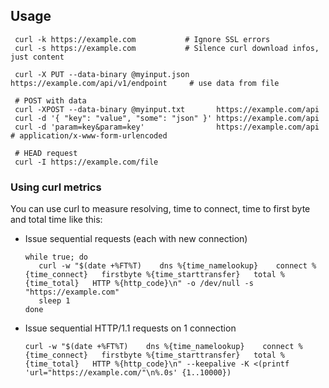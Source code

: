 ## Usage

     curl -k https://example.com           # Ignore SSL errors
     curl -s https://example.com           # Silence curl download infos, just content
     
     curl -X PUT --data-binary @myinput.json https://example.com/api/v1/endpoint     # use data from file
     
     # POST with data
     curl -XPOST --data-binary @myinput.txt       https://example.com/api
     curl -d '{ "key": "value", "some": "json" }' https://example.com/api
     curl -d 'param=key&param=key'                https://example.com/api     # application/x-www-form-urlencoded
     
     # HEAD request
     curl -I https://example.com/file
     

### Using curl metrics

You can use curl to measure resolving, time to connect, time to first byte and total time like this:

- Issue sequential requests (each with new connection)

      while true; do
         curl -w "$(date +%FT%T)    dns %{time_namelookup}    connect %{time_connect}   firstbyte %{time_starttransfer}   total %{time_total}   HTTP %{http_code}\n" -o /dev/null -s "https://example.com"
         sleep 1
      done

- Issue sequential HTTP/1.1 requests on 1 connection

      curl -w "$(date +%FT%T)    dns %{time_namelookup}    connect %{time_connect}   firstbyte %{time_starttransfer}   total %{time_total}   HTTP %{http_code}\n" --keepalive -K <(printf 'url="https://example.com/"\n%.0s' {1..10000})
